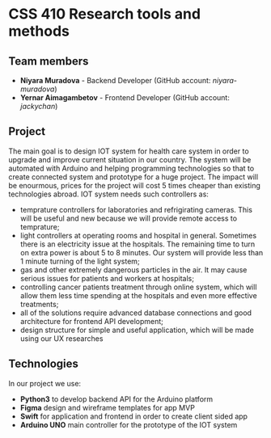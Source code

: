 # CSS 410 Research tools and methods
## Team members
+ **Niyara Muradova** - Backend Developer (GitHub account: *niyara-muradova*)
+ **Yernar Aimagambetov** - Frontend Developer (GitHub account: *jackychan*)

## Project
The main goal is to design IOT system for health care system in order to upgrade and improve current situation in our country. The system will be automated with Arduino and helping programming technologies so that to create connected system and prototype for a huge project.
The impact will be enourmous, prices for the project will cost 5 times cheaper than existing technologies abroad.
IOT system needs such controllers as:
 - temprature controllers for laboratories and refrigirating cameras. This will be useful and new because we will provide remote access to temprature;
 - light controllers at operating rooms and hospital in general. Sometimes there is an electricity issue at the hospitals. The remaining time to turn on extra power is about 5 to 8 minutes. Our system will provide less than 1 minute turning of the light system;
 - gas and other extremely dangerous particles in the air. It may cause serious issues for patients and workers at hospitals;
 - controlling cancer patients treatment through online system, which will allow them less time spending at the hospitals and even more effective treatments;
 - all of the solutions require advanced database connections and good architecture for frontend API development;
 - design structure for simple and useful application, which will be made using our UX researches


## Technologies
In our project we use:
 - **Python3** to develop backend  API for the Arduino platform
 -  **Figma** design and wireframe templates for app MVP
 -  **Swift**  for application and frontend in order to create client sided app 
 -  **Arduino UNO**  main controller for the prototype of the IOT system

 
